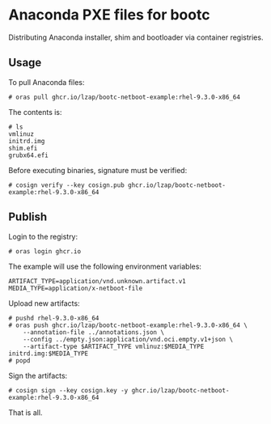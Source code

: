 # Anaconda PXE files for bootc

Distributing Anaconda installer, shim and bootloader via container registries.

## Usage

To pull Anaconda files:

    # oras pull ghcr.io/lzap/bootc-netboot-example:rhel-9.3.0-x86_64

The contents is:

    # ls
    vmlinuz
    initrd.img
    shim.efi
    grubx64.efi

Before executing binaries, signature must be verified:

    # cosign verify --key cosign.pub ghcr.io/lzap/bootc-netboot-example:rhel-9.3.0-x86_64

## Publish

Login to the registry:

    # oras login ghcr.io

The example will use the following environment variables:

    ARTIFACT_TYPE=application/vnd.unknown.artifact.v1
    MEDIA_TYPE=application/x-netboot-file

Upload new artifacts:

    # pushd rhel-9.3.0-x86_64
    # oras push ghcr.io/lzap/bootc-netboot-example:rhel-9.3.0-x86_64 \
        --annotation-file ../annotations.json \
        --config ../empty.json:application/vnd.oci.empty.v1+json \
        --artifact-type $ARTIFACT_TYPE vmlinuz:$MEDIA_TYPE initrd.img:$MEDIA_TYPE
    # popd

Sign the artifacts:

    # cosign sign --key cosign.key -y ghcr.io/lzap/bootc-netboot-example:rhel-9.3.0-x86_64

That is all.
